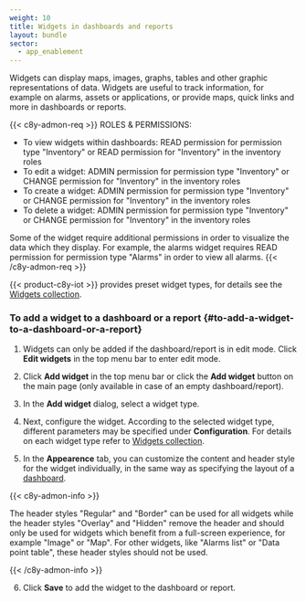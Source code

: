 ```yaml
---
weight: 10
title: Widgets in dashboards and reports
layout: bundle
sector:
  - app_enablement
---
```


Widgets can display maps, images, graphs, tables and other graphic representations of data. Widgets are useful to track information, for example on alarms, assets or applications, or provide maps, quick links and more in dashboards or reports.

{{< c8y-admon-req >}}
ROLES & PERMISSIONS:

- To view widgets within dashboards: READ permission for permission type "Inventory" or READ permission for "Inventory" in the inventory roles
- To edit a widget: ADMIN permission for permission type "Inventory" or CHANGE permission for "Inventory" in the inventory roles
- To create a widget: ADMIN permission for permission type "Inventory" or CHANGE permission for "Inventory" in the inventory roles
- To delete a widget: ADMIN permission for permission type "Inventory" or CHANGE permission for "Inventory" in the inventory roles

Some of the widget require additional permissions in order to visualize the data which they display. For example, the alarms widget requires READ permission for permission type "Alarms" in order to view all alarms.
{{< /c8y-admon-req >}}

{{< product-c8y-iot >}} provides preset widget types, for details see the [Widgets collection](/cockpit/widgets-collection/).

### To add a widget to a dashboard or a report {#to-add-a-widget-to-a-dashboard-or-a-report}

1. Widgets can only be added if the dashboard/report is in edit mode. Click **Edit widgets** in the top menu bar to enter edit mode.

2. Click **Add widget** in the top menu bar or click the **Add widget** button on the main page (only available in case of an empty dashboard/report).

3. In the **Add widget** dialog, select a widget type.

4. Next, configure the widget. According to the selected widget type, different parameters may be specified under **Configuration**. For details on each widget type refer to [Widgets collection](/cockpit/widgets-collection/).

5. In the **Appearence** tab, you can customize the content and header style for the widget individually, in the same way as specifying the layout of a [dashboard](/cockpit/working-with-dashboards/#to-create-a-dashboard).

{{< c8y-admon-info >}}

The header styles "Regular" and "Border" can be used for all widgets while the header styles "Overlay" and "Hidden" remove the header and should only be used for widgets which benefit from a full-screen experience, for example "Image" or "Map". For other widgets, like "Alarms list" or "Data point table", these header styles should not be used.

{{< /c8y-admon-info >}}

6.  Click **Save** to add the widget to the dashboard or report.
